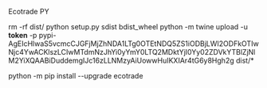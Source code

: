 Ecotrade PY

rm -rf dist/
python setup.py sdist bdist_wheel
python -m twine upload -u __token__ -p pypi-AgEIcHlwaS5vcmcCJGFjMjZhNDA1LTg0OTEtNDQ5ZS1iODBjLWI2ODFkOTIwNjc4YwACKlszLCIwMTdmNzJhYi0yYmY0LTQ2MDktYjI0Yy02ZDVkYTBlZjNlM2YiXQAABiDuddemgIJc16zLLNMzyAiUowwHuIKXIAr4tG6y8Hgh2g dist/*


python -m pip install --upgrade ecotrade